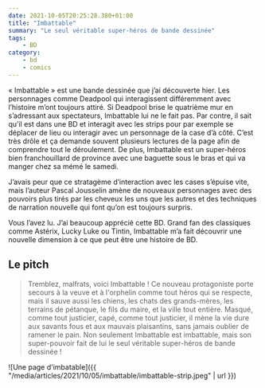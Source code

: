 ```yaml
---
date: 2021-10-05T20:25:28.380+01:00
title: "Imbattable"
summary: "Le seul véritable super-héros de bande dessinée"
tags:
    - BD
category:
    - bd
    - comics
---
```

« Imbattable » est une bande dessinée que j’ai découverte hier. Les personnages comme Deadpool qui interagissent différemment avec l’histoire m’ont toujours attiré. Si Deadpool brise le quatrième mur en s’adressant aux spectateurs, Imbattable lui ne le fait pas. Par contre, il sait qu’il est dans une BD et interagit avec les strips pour par exemple se déplacer de lieu ou interagir avec un personnage de la case d’à côté. C’est très drôle et ça demande souvent plusieurs lectures de la page afin de comprendre tout le déroulement. De plus, Imbattable est un super-héros bien franchouillard de province avec une baguette sous le bras et qui va manger chez sa mémé le samedi.

J’avais peur que ce stratagème d’interaction avec les cases s’épuise vite, mais l’auteur Pascal Jousselin amène de nouveaux personnages avec des pouvoirs plus tirés par les cheveux les uns que les autres et des techniques de narration nouvelle qui font qu’on est toujours surpris.

Vous l’avez lu. J’ai beaucoup apprécié cette BD. Grand fan des classiques comme Astérix, Lucky Luke ou Tintin, Imbattable m’a fait découvrir une nouvelle dimension à ce que peut être une histoire de BD.

## Le pitch

> Tremblez, malfrats, voici Imbattable ! Ce nouveau protagoniste porte secours à la veuve et à l'orphelin comme tout héros qui se respecte, mais il sauve aussi les chiens, les chats des grands-mères, les terrains de pétanque, le fils du maire, et la ville tout entière. Masqué, comme tout justicier, capé, comme tout justicier, il mène la vie dure aux savants fous et aux mauvais plaisantins, sans jamais oublier de ramener le pain. Non seulement Imbattable est imbattable, mais son super-pouvoir fait de lui le seul véritable super-héros de bande dessinée !

![Une page d'imbatable]({{ "/media/articles/2021/10/05/imbattable/imbattable-strip.jpeg" | url }})
